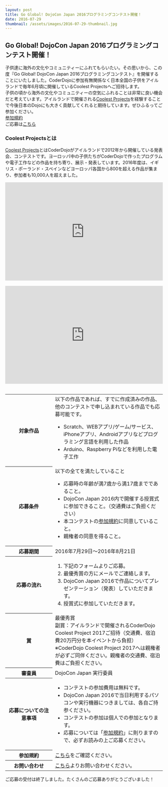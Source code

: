 ```yaml
---
layout: post
title: Go Global! DojoCon Japan 2016プログラミングコンテスト開催！
date: 2016-07-29
thumbnail: /assets/images/2016-07-29-thumbnail.jpg
---
```

## Go Global! DojoCon Japan 2016プログラミングコンテスト開催！

子供達に海外の文化やコミュニティーにふれてもらいたい。その思いから、この度『Go Global! DojoCon Japan 2016プログラミングコンテスト』を開催することにいたしました。CoderDojoに参加有無関係なく日本全国の子供をアイルランドで毎年6月頃に開催しているCoolest Projectsへご招待します。  
子供の頃から海外の文化やコミュニティーの空気にふれることは非常に良い機会だと考えています。アイルランドで開催される<a href="http://coolestprojects.org" target="_blank">Coolest Projects</a>を経験することで今後日本のDojoにも大きく貢献してくれると期待しています。ぜひふるってご参加ください。  
<a href="{{ '/assets/pdf/go-global-terms.pdf' | prepend: site.baseurl}}" target="_blank">参加規約</a>  
ご応募は<a href="#entry">こちら</a>
  
### Coolest Projectsとは
<a href="http://coolestprojects.org" target="_blank">Coolest Projects</a>とはCoderDojoがアイルランドで2012年から開催している発表会、コンテストです。ヨーロッパ中の子供たちがCoderDojoで作ったプログラムや電子工作などの作品を持ち寄り、展示・発表しています。2016年度は、イギリス・ポーランド・スペインなどヨーロッパ各国から800を超える作品が集まり、参加者も10,000人を超えました。  

<p>
<div style="position: relative;
                padding-bottom: 56.25%;
                padding-top: 30px;
                height: 0;
                overflow: hidden;">
<iframe width="560" height="315" src="https://www.youtube.com/embed/4gj3xu_PSCs" frameborder="0" allowfullscreen style="position: absolute;
                                                                                                                            top: 0;
                                                                                                                            left: 0;
                                                                                                                            width: 100%;
                                                                                                                            height: 100%;"></iframe>
</div>
<br />
<div style="position: relative;
                padding-bottom: 56.25%;
                padding-top: 30px;
                height: 0;
                overflow: hidden;">
<iframe width="560" height="315" src="https://www.youtube.com/embed/crjLQk1lDvQ" frameborder="0" allowfullscreen style="position: absolute;
                                                                                                                            top: 0;
                                                                                                                            left: 0;
                                                                                                                            width: 100%;
                                                                                                                            height: 100%;"></iframe>
</div>
<br />
</p>

<table>
<tr>
<th width="30%">対象作品</th>
<td>以下の作品であれば、すでに作成済みの作品、他のコンテストで申し込まれている作品でも応募可能です。
<ul>
<li>Scratch、WEBアプリ/ゲーム/サービス、iPhoneアプリ、Androidアプリなどプログラミング言語を利用した作品</li>
<li>Arduino、Raspberry Piなどを利用した電子工作</li>
</ul></td>
</tr>
<tr>
<th>応募条件</th>
<td>以下の全てを満たしていること
<ul>
<li>応募時の年齢が満7歳から満17歳までであること。</li>
<li>DojoCon Japan 2016内で開催する授賞式に参加できること。（交通費はご負担ください）</li>
<li>本コンテストの<a href="{{ '/assets/pdf/go-global-terms.pdf' | prepend: site.baseurl}}" target="_blank">参加規約</a>に同意していること。</li>
<li>親権者の同意を得ること。</li>
</ul>
</td>
</tr>
<tr>
<th>応募期間</th>
<td>2016年7月29日〜2016年8月21日</td>
</tr>
<tr>
<th>応募の流れ</th>
<td><ol>
<li>下記のフォームよりご応募。</li>
<li>最優秀賞の方にメールでご連絡します。</li>
<li>DojoCon Japan 2016で作品についてプレゼンテーション（発表）していただきます。</li>
<li>授賞式に参加していただきます。</li>
</ol>
</td>
</tr>
<tr>
<th>賞</th>
<td>最優秀賞<br />副賞：アイルランドで開催されるCoderDojo Coolest Project 2017ご招待（交通費、宿泊費20万円分を本イベントから負担）<br />※CoderDojo Coolest Project 2017へは親権者が必ずご同伴ください。親権者の交通費、宿泊費はご負担ください。</td>
</tr>
<tr>
<th>審査員</th>
<td>DojoCon Japan 実行委員</td>
</tr>
<tr>
<th>応募についての注意事項</th>
<td><ul>
<li>コンテストの参加費用は無料です。</li>
<li>DojoCon Japan 2016で当日利用するパソコンや実行機器につきましては、各自ご持参ください。</li>
<li>コンテストの参加は個人での参加となります。</li>
<li>応募については「<a href="{{ '/assets/pdf/go-global-terms.pdf' | prepend: site.baseurl}}" target="_blank">参加規約</a>」に則りますので、必ずお読みの上ご応募ください。</li>
</ul></td>
</tr>
<tr>
<th>参加規約</th>
<td><a href="{{ '/assets/pdf/go-global-terms.pdf' | prepend: site.baseurl}}" target="_blank" style="text-decoration:underline;">こちら</a>をご確認ください。</td>
</tr>
<tr>
<th>お問い合わせ</th>
<td><a href="{{ '/contact/' | prepend: site.baseurl}}" target="_blank" style="text-decoration:underline;">こちら</a>よりお問い合わせください。</td>
</tr>
</table>

<a id="entry"></a>
ご応募の受付は終了しました。たくさんのご応募ありがとうございました！
